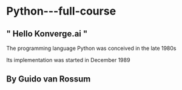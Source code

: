 # Python---full-course

## " Hello Konverge.ai "

The programming language Python was conceived in the late 1980s 

Its implementation was started in December 1989 
## By Guido van Rossum


 

